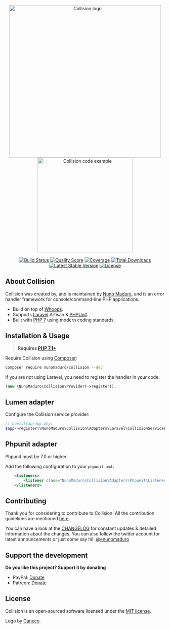 <p align="center">
    <img src="https://raw.githubusercontent.com/nunomaduro/collision/stable/docs/logo.png" alt="Collision logo" width="480">
    <br>
    <img src="https://raw.githubusercontent.com/nunomaduro/collision/stable/docs/example.png" alt="Collision code example" height="300">
</p>

<p align="center">
  <a href="https://travis-ci.org/nunomaduro/collision"><img src="https://img.shields.io/travis/nunomaduro/collision/stable.svg" alt="Build Status"></img></a>
  <a href="https://scrutinizer-ci.com/g/nunomaduro/collision"><img src="https://img.shields.io/scrutinizer/g/nunomaduro/collision.svg" alt="Quality Score"></img></a>
  <a href="https://scrutinizer-ci.com/g/nunomaduro/collision"><img src="https://img.shields.io/scrutinizer/coverage/g/nunomaduro/collision.svg" alt="Coverage"></img></a>
  <a href="https://packagist.org/packages/nunomaduro/collision"><img src="https://poser.pugx.org/nunomaduro/collision/d/total.svg" alt="Total Downloads"></a>
  <a href="https://packagist.org/packages/nunomaduro/collision"><img src="https://poser.pugx.org/nunomaduro/collision/v/stable.svg" alt="Latest Stable Version"></a>
  <a href="https://packagist.org/packages/nunomaduro/collision"><img src="https://poser.pugx.org/nunomaduro/collision/license.svg" alt="License"></a>
</p>

## About Collision

Collision was created by, and is maintained by [Nuno Maduro](https://github.com/nunomaduro), and is an error handler
framework for console/command-line PHP applications.

- Build on top of [Whoops](https://github.com/filp/whoops).
- Supports [Laravel](https://github.com/laravel/laravel) Artisan
  & [PHPUnit](https://github.com/sebastianbergmann/phpunit).
- Built with [PHP 7](https://php.net) using modern coding standards.

## Installation & Usage

> **Requires [PHP 7.1+](https://php.net/releases/)**

Require Collision using [Composer](https://getcomposer.org):

```bash
composer require nunomaduro/collision --dev
```

If you are not using Laravel, you need to register the handler in your code:

```php
(new \NunoMaduro\Collision\Provider)->register();
```

## Lumen adapter

Configure the Collision service provider:

```php
// bootstrap/app.php:
$app->register(\NunoMaduro\Collision\Adapters\Laravel\CollisionServiceProvider::class);
```

## Phpunit adapter

Phpunit must be 7.0 or higher.

Add the following configuration to your `phpunit.xml`:

```xml
    <listeners>
        <listener class="NunoMaduro\Collision\Adapters\Phpunit\Listener" />
    </listeners>
```

## Contributing

Thank you for considering to contribute to Collision. All the contribution guidelines are
mentioned [here](CONTRIBUTING.md).

You can have a look at the [CHANGELOG](CHANGELOG.md) for constant updates & detailed information about the changes. You
can also follow the twitter account for latest announcements or just come say
hi!: [@enunomaduro](https://twitter.com/enunomaduro)

## Support the development

**Do you like this project? Support it by donating**

- PayPal: [Donate](https://www.paypal.com/cgi-bin/webscr?cmd=_s-xclick&hosted_button_id=66BYDWAT92N6L)
- Patreon: [Donate](https://www.patreon.com/nunomaduro)

## License

Collision is an open-sourced software licensed under the [MIT license](LICENSE.md).

Logo by [Caneco](https://twitter.com/caneco).
